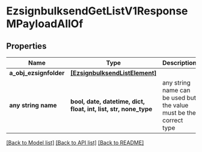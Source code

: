 # EzsignbulksendGetListV1ResponseMPayloadAllOf


## Properties
Name | Type | Description | Notes
------------ | ------------- | ------------- | -------------
**a_obj_ezsignfolder** | [**[EzsignbulksendListElement]**](EzsignbulksendListElement.md) |  | [optional] 
**any string name** | **bool, date, datetime, dict, float, int, list, str, none_type** | any string name can be used but the value must be the correct type | [optional]

[[Back to Model list]](../README.md#documentation-for-models) [[Back to API list]](../README.md#documentation-for-api-endpoints) [[Back to README]](../README.md)


